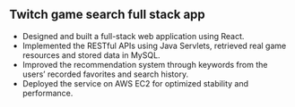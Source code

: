 ## Twitch game search full stack app
+ Designed and built a full-stack web application using React.
+ Implemented the RESTful APIs using Java Servlets, retrieved real game resources and stored data in MySQL.
+ Improved the recommendation system through keywords from the users’ recorded favorites and search history.
+ Deployed the service on AWS EC2 for optimized stability and performance.
